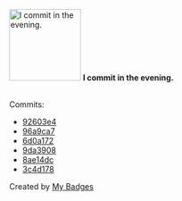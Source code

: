 <img src="https://my-badges.github.io/my-badges/evening-commits.png" alt="I commit in the evening." title="I commit in the evening." width="128">
<strong>I commit in the evening.</strong>
<br><br>

Commits:

- <a href="https://github.com/dwesh163/markdown-to-pdf/commit/92603e48d792790d93dfe013c1d6619ce542aa09">92603e4</a>
- <a href="https://github.com/dwesh163/markdown-to-pdf/commit/96a9ca723aacaac9cb402bec21ef2997535d5ae3">96a9ca7</a>
- <a href="https://github.com/dwesh163/markdown-to-pdf/commit/6d0a172575ff1f39b5a83e6513f08e038fe734d7">6d0a172</a>
- <a href="https://github.com/dwesh163/markdown-to-pdf/commit/9da39080532618e676d822ab88ffa921c9061e3c">9da3908</a>
- <a href="https://github.com/dwesh163/markdown-to-pdf/commit/8ae14dcd5ee0694860d46595be88852c9ef54dd8">8ae14dc</a>
- <a href="https://github.com/dwesh163/markdown-to-pdf/commit/3c4d17825914b94c6cb434ab5411f17e7aee5127">3c4d178</a>


Created by <a href="https://github.com/my-badges/my-badges">My Badges</a>